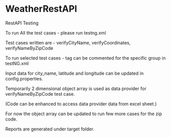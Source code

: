 # WeatherRestAPI
RestAPI Testing


To run All the test cases - please run testng.xml

Test cases written are  - verifyCityName, verifyCoordinates, verifyNameByZipCode

To run selected test cases - <include> tag can be commented for the specific group in testNG.xml

Input data for city_name, latitude and longitude can be updated in config.properties. 

Temporarily 2 dimensional object array is used as  data provider for verifyNameByZipCode test case.

(Code can be enhanced to access data provider data from excel sheet.)

For now the object array can be updated to run few more cases for the zip code. 

Reports are generated under target folder.
